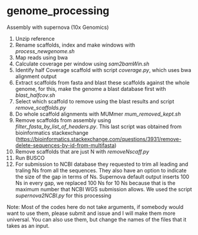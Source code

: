 # genome_processing

Assembly with supernova (10x Genomics)
1. Unzip reference
2. Rename scaffolds, index and make windows with  *process_newgenome.sh*
3. Map reads using bwa
4. Calculate coverage per window using *sam2bamWin.sh*
5. Identify half Coverage scaffold with script *coverage.py*, which uses bwa alignment output
6. Extract scaffolds from fasta and blast these scaffolds against the whole genome, for this, make the genome a blast database first with *blast_halfcov.sh*
7. Select which scaffold to remove using the blast results and script *remove_scaffolds.py*
8. Do whole scaffold alignments with MUMmer *mum_removed_kept.sh*
9. Remove scaffolds from assembly using *filter_fasta_by_list_of_headers.py*. This last script was obtained from bioinformatics stackexchange (https://bioinformatics.stackexchange.com/questions/3931/remove-delete-sequences-by-id-from-multifasta)
10. Remove scaffolds that are just N with *removeNscaff.py* 
11. Run BUSCO
12. For submission to NCBI database they requested to trim all leading and traling Ns from all the sequences. They also have an option to indicate the size of the gap in terms of Ns. Supernova default output inserts 100 Ns in every gap, we replaced 100 Ns for 10 Ns because that is the maximum number that NCBI WGS submission allows. We used the script *supernova2NCBI.py* for this processing


Note: Most of the codes here do not take arguments, if somebody would want to use them, please submit and issue and I will make them more universal. You can also use them, but change the names of the files that it takes as an input.
